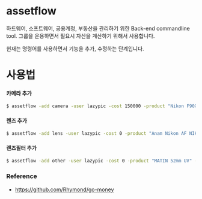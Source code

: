 # assetflow

하드웨어, 소프트웨어, 공용계정, 부동산을 관리하기 위한 Back-end commandline tool.
그룹을 운용하면서 필요시 자산을 계산하기 위해서 사용합니다.

현재는 명령어를 사용하면서 기능을 추가, 수정하는 단계입니다.

# 사용법

#### 카메라 추가

```bash
$ assetflow -add camera -user lazypic -cost 150000 -product "Nikon F90X" -description "기증"
```

#### 렌즈 추가

```bash
$ assetflow -add lens -user lazypic -cost 0 -product "Anam Nikon AF NIKKOR" -description "기증" -focallength "28-70mm" -sn 7005744
```

#### 렌즈필터 추가

```bash
$ assetflow -add other -user lazypic -cost 0 -product "MATIN 52mm UV" -description "lensfilter,기증"
```

### Reference
- https://github.com/Rhymond/go-money